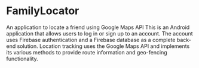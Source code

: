 # FamilyLocator
An application to locate a friend using Google Maps API
This is an Android application that allows users to log in or sign up to an account. 
The account uses Firebase authentication and a Firebase database as a complete back-end solution.
Location tracking uses the Google Maps API and implements its various methods to provide route information and geo-fencing functionality.

